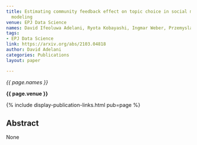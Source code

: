 ```yaml
---
title: Estimating community feedback effect on topic choice in social media with predictive
  modeling
venue: EPJ Data Science
names: David Ifeoluwa Adelani, Ryota Kobayashi, Ingmar Weber, Przemyslaw A. Grabowicz
tags:
- EPJ Data Science
link: https://arxiv.org/abs/2103.04818
author: David Adelani
categories: Publications
layout: paper

---
```


*{{ page.names }}*

**{{ page.venue }}**

{% include display-publication-links.html pub=page %}

## Abstract

None